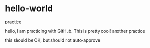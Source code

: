 # hello-world
practice

hello, I am practicing with GitHub. This is pretty cool!
another practice

this should be OK, but should not auto-approve
